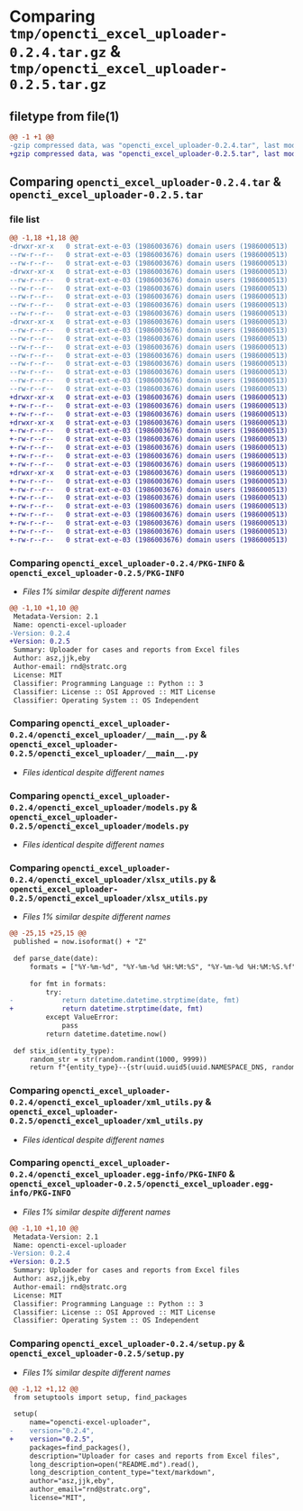 # Comparing `tmp/opencti_excel_uploader-0.2.4.tar.gz` & `tmp/opencti_excel_uploader-0.2.5.tar.gz`

## filetype from file(1)

```diff
@@ -1 +1 @@
-gzip compressed data, was "opencti_excel_uploader-0.2.4.tar", last modified: Mon Apr 29 12:07:30 2024, max compression
+gzip compressed data, was "opencti_excel_uploader-0.2.5.tar", last modified: Mon Apr 29 12:13:14 2024, max compression
```

## Comparing `opencti_excel_uploader-0.2.4.tar` & `opencti_excel_uploader-0.2.5.tar`

### file list

```diff
@@ -1,18 +1,18 @@
-drwxr-xr-x   0 strat-ext-e-03 (1986003676) domain users (1986000513)        0 2024-04-29 12:07:30.983742 opencti_excel_uploader-0.2.4/
--rw-r--r--   0 strat-ext-e-03 (1986003676) domain users (1986000513)      997 2024-04-29 12:07:30.983742 opencti_excel_uploader-0.2.4/PKG-INFO
--rw-r--r--   0 strat-ext-e-03 (1986003676) domain users (1986000513)      436 2024-04-29 12:04:56.000000 opencti_excel_uploader-0.2.4/README.md
-drwxr-xr-x   0 strat-ext-e-03 (1986003676) domain users (1986000513)        0 2024-04-29 12:07:30.975741 opencti_excel_uploader-0.2.4/opencti_excel_uploader/
--rw-r--r--   0 strat-ext-e-03 (1986003676) domain users (1986000513)       27 2024-04-29 12:04:56.000000 opencti_excel_uploader-0.2.4/opencti_excel_uploader/__init__.py
--rw-r--r--   0 strat-ext-e-03 (1986003676) domain users (1986000513)     1842 2024-04-29 12:04:56.000000 opencti_excel_uploader-0.2.4/opencti_excel_uploader/__main__.py
--rw-r--r--   0 strat-ext-e-03 (1986003676) domain users (1986000513)    19553 2024-04-29 12:04:56.000000 opencti_excel_uploader-0.2.4/opencti_excel_uploader/models.py
--rw-r--r--   0 strat-ext-e-03 (1986003676) domain users (1986000513)    10311 2024-04-29 12:04:56.000000 opencti_excel_uploader-0.2.4/opencti_excel_uploader/xlsx_utils.py
--rw-r--r--   0 strat-ext-e-03 (1986003676) domain users (1986000513)    48235 2024-04-29 12:04:56.000000 opencti_excel_uploader-0.2.4/opencti_excel_uploader/xml_utils.py
-drwxr-xr-x   0 strat-ext-e-03 (1986003676) domain users (1986000513)        0 2024-04-29 12:07:30.983742 opencti_excel_uploader-0.2.4/opencti_excel_uploader.egg-info/
--rw-r--r--   0 strat-ext-e-03 (1986003676) domain users (1986000513)      997 2024-04-29 12:07:30.000000 opencti_excel_uploader-0.2.4/opencti_excel_uploader.egg-info/PKG-INFO
--rw-r--r--   0 strat-ext-e-03 (1986003676) domain users (1986000513)      472 2024-04-29 12:07:30.000000 opencti_excel_uploader-0.2.4/opencti_excel_uploader.egg-info/SOURCES.txt
--rw-r--r--   0 strat-ext-e-03 (1986003676) domain users (1986000513)        1 2024-04-29 12:07:30.000000 opencti_excel_uploader-0.2.4/opencti_excel_uploader.egg-info/dependency_links.txt
--rw-r--r--   0 strat-ext-e-03 (1986003676) domain users (1986000513)       80 2024-04-29 12:07:30.000000 opencti_excel_uploader-0.2.4/opencti_excel_uploader.egg-info/entry_points.txt
--rw-r--r--   0 strat-ext-e-03 (1986003676) domain users (1986000513)      114 2024-04-29 12:07:30.000000 opencti_excel_uploader-0.2.4/opencti_excel_uploader.egg-info/requires.txt
--rw-r--r--   0 strat-ext-e-03 (1986003676) domain users (1986000513)       23 2024-04-29 12:07:30.000000 opencti_excel_uploader-0.2.4/opencti_excel_uploader.egg-info/top_level.txt
--rw-r--r--   0 strat-ext-e-03 (1986003676) domain users (1986000513)       38 2024-04-29 12:07:30.983742 opencti_excel_uploader-0.2.4/setup.cfg
--rw-r--r--   0 strat-ext-e-03 (1986003676) domain users (1986000513)      891 2024-04-29 12:06:01.000000 opencti_excel_uploader-0.2.4/setup.py
+drwxr-xr-x   0 strat-ext-e-03 (1986003676) domain users (1986000513)        0 2024-04-29 12:13:14.645659 opencti_excel_uploader-0.2.5/
+-rw-r--r--   0 strat-ext-e-03 (1986003676) domain users (1986000513)      997 2024-04-29 12:13:14.645659 opencti_excel_uploader-0.2.5/PKG-INFO
+-rw-r--r--   0 strat-ext-e-03 (1986003676) domain users (1986000513)      436 2024-04-29 12:04:56.000000 opencti_excel_uploader-0.2.5/README.md
+drwxr-xr-x   0 strat-ext-e-03 (1986003676) domain users (1986000513)        0 2024-04-29 12:13:14.633659 opencti_excel_uploader-0.2.5/opencti_excel_uploader/
+-rw-r--r--   0 strat-ext-e-03 (1986003676) domain users (1986000513)       27 2024-04-29 12:04:56.000000 opencti_excel_uploader-0.2.5/opencti_excel_uploader/__init__.py
+-rw-r--r--   0 strat-ext-e-03 (1986003676) domain users (1986000513)     1842 2024-04-29 12:04:56.000000 opencti_excel_uploader-0.2.5/opencti_excel_uploader/__main__.py
+-rw-r--r--   0 strat-ext-e-03 (1986003676) domain users (1986000513)    19553 2024-04-29 12:04:56.000000 opencti_excel_uploader-0.2.5/opencti_excel_uploader/models.py
+-rw-r--r--   0 strat-ext-e-03 (1986003676) domain users (1986000513)    10302 2024-04-29 12:12:52.000000 opencti_excel_uploader-0.2.5/opencti_excel_uploader/xlsx_utils.py
+-rw-r--r--   0 strat-ext-e-03 (1986003676) domain users (1986000513)    48235 2024-04-29 12:04:56.000000 opencti_excel_uploader-0.2.5/opencti_excel_uploader/xml_utils.py
+drwxr-xr-x   0 strat-ext-e-03 (1986003676) domain users (1986000513)        0 2024-04-29 12:13:14.645659 opencti_excel_uploader-0.2.5/opencti_excel_uploader.egg-info/
+-rw-r--r--   0 strat-ext-e-03 (1986003676) domain users (1986000513)      997 2024-04-29 12:13:14.000000 opencti_excel_uploader-0.2.5/opencti_excel_uploader.egg-info/PKG-INFO
+-rw-r--r--   0 strat-ext-e-03 (1986003676) domain users (1986000513)      472 2024-04-29 12:13:14.000000 opencti_excel_uploader-0.2.5/opencti_excel_uploader.egg-info/SOURCES.txt
+-rw-r--r--   0 strat-ext-e-03 (1986003676) domain users (1986000513)        1 2024-04-29 12:13:14.000000 opencti_excel_uploader-0.2.5/opencti_excel_uploader.egg-info/dependency_links.txt
+-rw-r--r--   0 strat-ext-e-03 (1986003676) domain users (1986000513)       80 2024-04-29 12:13:14.000000 opencti_excel_uploader-0.2.5/opencti_excel_uploader.egg-info/entry_points.txt
+-rw-r--r--   0 strat-ext-e-03 (1986003676) domain users (1986000513)      114 2024-04-29 12:13:14.000000 opencti_excel_uploader-0.2.5/opencti_excel_uploader.egg-info/requires.txt
+-rw-r--r--   0 strat-ext-e-03 (1986003676) domain users (1986000513)       23 2024-04-29 12:13:14.000000 opencti_excel_uploader-0.2.5/opencti_excel_uploader.egg-info/top_level.txt
+-rw-r--r--   0 strat-ext-e-03 (1986003676) domain users (1986000513)       38 2024-04-29 12:13:14.645659 opencti_excel_uploader-0.2.5/setup.cfg
+-rw-r--r--   0 strat-ext-e-03 (1986003676) domain users (1986000513)      891 2024-04-29 12:13:03.000000 opencti_excel_uploader-0.2.5/setup.py
```

### Comparing `opencti_excel_uploader-0.2.4/PKG-INFO` & `opencti_excel_uploader-0.2.5/PKG-INFO`

 * *Files 1% similar despite different names*

```diff
@@ -1,10 +1,10 @@
 Metadata-Version: 2.1
 Name: opencti-excel-uploader
-Version: 0.2.4
+Version: 0.2.5
 Summary: Uploader for cases and reports from Excel files
 Author: asz,jjk,eby
 Author-email: rnd@stratc.org
 License: MIT
 Classifier: Programming Language :: Python :: 3
 Classifier: License :: OSI Approved :: MIT License
 Classifier: Operating System :: OS Independent
```

### Comparing `opencti_excel_uploader-0.2.4/opencti_excel_uploader/__main__.py` & `opencti_excel_uploader-0.2.5/opencti_excel_uploader/__main__.py`

 * *Files identical despite different names*

### Comparing `opencti_excel_uploader-0.2.4/opencti_excel_uploader/models.py` & `opencti_excel_uploader-0.2.5/opencti_excel_uploader/models.py`

 * *Files identical despite different names*

### Comparing `opencti_excel_uploader-0.2.4/opencti_excel_uploader/xlsx_utils.py` & `opencti_excel_uploader-0.2.5/opencti_excel_uploader/xlsx_utils.py`

 * *Files 1% similar despite different names*

```diff
@@ -25,15 +25,15 @@
 published = now.isoformat() + "Z"
 
 def parse_date(date):
     formats = ["%Y-%m-%d", "%Y-%m-%d %H:%M:%S", "%Y-%m-%d %H:%M:%S.%f", "%Y-%d-%m", "%Y-%d-%m %H:%M:%S", "%Y-%d-%m %H:%M:%S.%f"]
     
     for fmt in formats:
         try:
-            return datetime.datetime.strptime(date, fmt)
+            return datetime.strptime(date, fmt)
         except ValueError:
             pass
         return datetime.datetime.now()
     
 def stix_id(entity_type):
     random_str = str(random.randint(1000, 9999))
     return f"{entity_type}--{str(uuid.uuid5(uuid.NAMESPACE_DNS, random_str))}"
```

### Comparing `opencti_excel_uploader-0.2.4/opencti_excel_uploader/xml_utils.py` & `opencti_excel_uploader-0.2.5/opencti_excel_uploader/xml_utils.py`

 * *Files identical despite different names*

### Comparing `opencti_excel_uploader-0.2.4/opencti_excel_uploader.egg-info/PKG-INFO` & `opencti_excel_uploader-0.2.5/opencti_excel_uploader.egg-info/PKG-INFO`

 * *Files 1% similar despite different names*

```diff
@@ -1,10 +1,10 @@
 Metadata-Version: 2.1
 Name: opencti-excel-uploader
-Version: 0.2.4
+Version: 0.2.5
 Summary: Uploader for cases and reports from Excel files
 Author: asz,jjk,eby
 Author-email: rnd@stratc.org
 License: MIT
 Classifier: Programming Language :: Python :: 3
 Classifier: License :: OSI Approved :: MIT License
 Classifier: Operating System :: OS Independent
```

### Comparing `opencti_excel_uploader-0.2.4/setup.py` & `opencti_excel_uploader-0.2.5/setup.py`

 * *Files 1% similar despite different names*

```diff
@@ -1,12 +1,12 @@
 from setuptools import setup, find_packages
 
 setup(
     name="opencti-excel-uploader",
-    version="0.2.4",
+    version="0.2.5",
     packages=find_packages(),
     description="Uploader for cases and reports from Excel files",
     long_description=open("README.md").read(),
     long_description_content_type="text/markdown",
     author="asz,jjk,eby",
     author_email="rnd@stratc.org",
     license="MIT",
```

